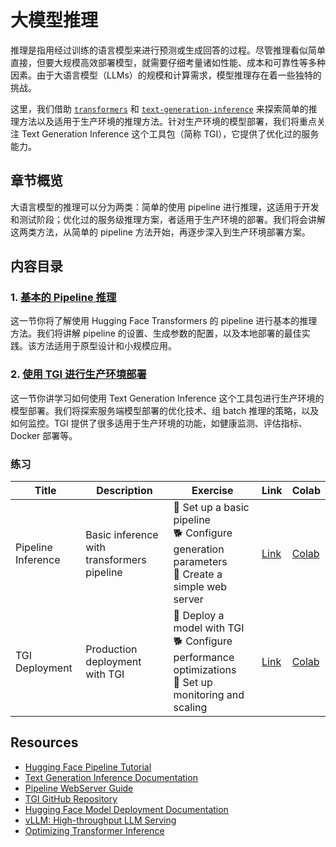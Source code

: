 # 大模型推理

推理是指用经过训练的语言模型来进行预测或生成回答的过程。尽管推理看似简单直接，但要大规模高效部署模型，就需要仔细考量诸如性能、成本和可靠性等多种因素。由于大语言模型（LLMs）的规模和计算需求，模型推理存在着一些独特的挑战。

这里，我们借助 [`transformers`](https://huggingface.co/docs/transformers/index) 和 [`text-generation-inference`](https://github.com/huggingface/text-generation-inference) 来探索简单的推理方法以及适用于生产环境的推理方法。针对生产环境的模型部署，我们将重点关注 Text Generation Inference 这个工具包（简称 TGI），它提供了优化过的服务能力。

## 章节概览

大语言模型的推理可以分为两类：简单的使用 pipeline 进行推理，这适用于开发和测试阶段；优化过的服务级推理方案，者适用于生产环境的部署。我们将会讲解这两类方法，从简单的 pipeline 方法开始，再逐步深入到生产环境部署方案。

## 内容目录

### 1. [基本的 Pipeline 推理](./inference_pipeline_cn.md)

这一节你将了解使用 Hugging Face Transformers 的 pipeline 进行基本的推理方法。我们将讲解 pipeline 的设置、生成参数的配置，以及本地部署的最佳实践。该方法适用于原型设计和小规模应用。

### 2. [使用 TGI 进行生产环境部署](./text_generation_inference_cn.md)

这一节你讲学习如何使用 Text Generation Inference 这个工具包进行生产环境的模型部署。我们将探索服务端模型部署的优化技术、组 batch 推理的策略，以及如何监控。TGI 提供了很多适用于生产环境的功能，如健康监测、评估指标、Docker 部署等。

### 练习

| Title | Description | Exercise | Link | Colab |
|-------|-------------|----------|------|-------|
| Pipeline Inference | Basic inference with transformers pipeline | 🐢 Set up a basic pipeline <br> 🐕 Configure generation parameters <br> 🦁 Create a simple web server | [Link](./notebooks/basic_pipeline_inference.ipynb) | [Colab](https://githubtocolab.com/huggingface/smol-course/tree/main/7_inference/notebooks/basic_pipeline_inference.ipynb) |
| TGI Deployment | Production deployment with TGI | 🐢 Deploy a model with TGI <br> 🐕 Configure performance optimizations <br> 🦁 Set up monitoring and scaling | [Link](./notebooks/tgi_deployment.ipynb) | [Colab](https://githubtocolab.com/huggingface/smol-course/tree/main/7_inference/notebooks/tgi_deployment.ipynb) |

## Resources

- [Hugging Face Pipeline Tutorial](https://huggingface.co/docs/transformers/en/pipeline_tutorial)
- [Text Generation Inference Documentation](https://huggingface.co/docs/text-generation-inference/en/index)
- [Pipeline WebServer Guide](https://huggingface.co/docs/transformers/en/pipeline_tutorial#using-pipelines-for-a-webserver)
- [TGI GitHub Repository](https://github.com/huggingface/text-generation-inference)
- [Hugging Face Model Deployment Documentation](https://huggingface.co/docs/inference-endpoints/index)
- [vLLM: High-throughput LLM Serving](https://github.com/vllm-project/vllm)
- [Optimizing Transformer Inference](https://huggingface.co/blog/optimize-transformer-inference)
